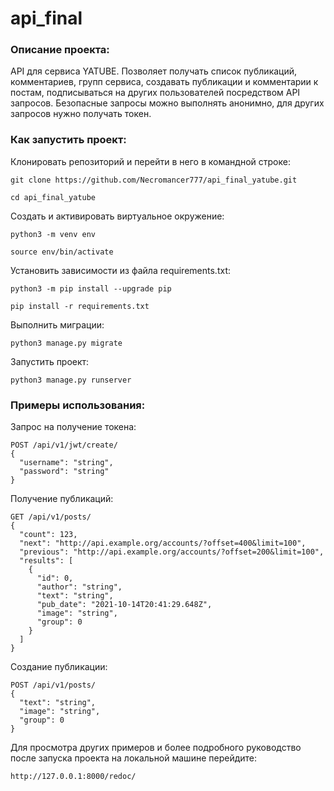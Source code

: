 # api_final
### Описание проекта:

API для сервиса YATUBE. Позволяет получать список публикаций, комментариев, групп сервиса, создавать публикации и комментарии к постам, подписываться на других пользователей посредством API запросов. Безопасные запросы можно выполнять анонимно, для других запросов нужно получать токен.

### Как запустить проект:

Клонировать репозиторий и перейти в него в командной строке:

```
git clone https://github.com/Necromancer777/api_final_yatube.git
```

```
cd api_final_yatube
```

Cоздать и активировать виртуальное окружение:

```
python3 -m venv env
```

```
source env/bin/activate
```

Установить зависимости из файла requirements.txt:

```
python3 -m pip install --upgrade pip
```

```
pip install -r requirements.txt
```

Выполнить миграции:

```
python3 manage.py migrate
```

Запустить проект:

```
python3 manage.py runserver
```

### Примеры использования:

Запрос на получение токена:

```
POST /api/v1/jwt/create/
{
  "username": "string",
  "password": "string"
}
```

Получение публикаций:

```
GET /api/v1/posts/
{
  "count": 123,
  "next": "http://api.example.org/accounts/?offset=400&limit=100",
  "previous": "http://api.example.org/accounts/?offset=200&limit=100",
  "results": [
    {
      "id": 0,
      "author": "string",
      "text": "string",
      "pub_date": "2021-10-14T20:41:29.648Z",
      "image": "string",
      "group": 0
    }
  ]
}
```

Создание публикации:

```
POST /api/v1/posts/
{
  "text": "string",
  "image": "string",
  "group": 0
}
```

Для просмотра других примеров и более подробного руководство после запуска проекта на локальной машине перейдите:

```
http://127.0.0.1:8000/redoc/
```